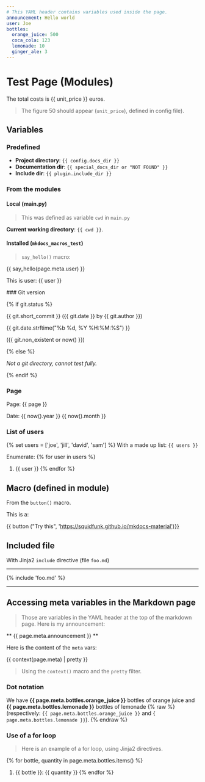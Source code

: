```yaml
---
# This YAML header contains variables used inside the page.
announcement: Hello world
user: Joe
bottles:
  orange_juice: 500
  coca_cola: 123
  lemonade: 10
  ginger_ale: 3
---
```


# Test Page (Modules)

The total costs is {{ unit_price }} euros.

> The figure 50 should appear (`unit_price`), defined in config file).



## Variables
### Predefined

- **Project directory**: `{{ config.docs_dir }}`
- **Documentation dir**: `{{ special_docs_dir or "NOT FOUND" }}`
- **Include dir**: `{{ plugin.include_dir }}`

### From the modules

#### Local (main.py)

> This was defined as variable `cwd` in `main.py`

**Current working directory**: `{{ cwd }}`.

#### Installed (`mkdocs_macros_test`)

> `say_hello()` macro:

{{ say_hello(page.meta.user) }}

This is user: {{ user }}


### Git version

{% if git.status %}

{{ git.short_commit }} ({{ git.date }} by {{ git.author }})

{{ git.date.strftime("%b %d, %Y %H:%M:%S") }}


({{ git.non_existent or now() }})

{% else %}

_Not a git directory, cannot test fully._

{% endif %}

### Page
Page: {{ page }}

Date: {{ now().year }} {{ now().month }}

### List of users
{% set users = ['joe', 'jill', 'david', 'sam'] %}
With a made up list: `{{ users }}`

Enumerate:
{% for user in users %}
1. {{ user }}
{% endfor %}


## Macro (defined in module)

From the `button()` macro.

This is a:

{{ button ("Try this", 'https://squidfunk.github.io/mkdocs-material')}}

## Included file

With Jinja2 `include` directive (file `foo.md`)

---
{% include 'foo.md' %}

---

## Accessing meta variables in the Markdown page

> Those are variables in the YAML header at the top of the markdown page.
Here is my announcement:

** {{ page.meta.announcement }} **


Here is the content of the `meta` vars:

{{ context(page.meta) | pretty }}

> Using the `context()` macro and the `pretty` filter.

### Dot notation 
We have **{{ page.meta.bottles.orange_juice }}** bottles of orange juice and
**{{ page.meta.bottles.lemonade }}** bottles of lemonade
{% raw %} 
(respectively: `{{ page.meta.bottles.orange_juice }}` 
and `{ page.meta.bottles.lemonade }}`).
{% endraw %}

### Use of a for loop
> Here is an example of a for loop, using Jinja2 directives.

{% for bottle, quantity in page.meta.bottles.items() %}
1. {{ bottle }}: {{ quantity }}
{% endfor %}


